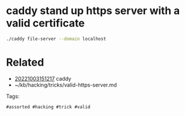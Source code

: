 # caddy stand up https server with a valid certificate
```bash
./caddy file-server --domain localhost
```

# Related

- [20221003151217](/zet/20221003151217/README.md) caddy
- ~/kb/hacking/tricks/valid-https-server.md

Tags:

    #assorted #hacking #trick #valid
